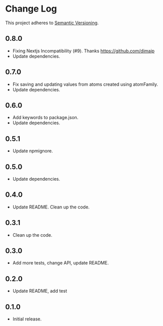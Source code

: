# Change Log
This project adheres to [Semantic Versioning](http://semver.org/).

## 0.8.0

* Fixing Nextjs Incompatibility (#9). Thanks https://github.com/dimaip 
* Update dependencies.

## 0.7.0

* Fix saving and updating values from atoms created using atomFamily.
* Update dependencies.

## 0.6.0

* Add keywords to package.json.
* Update dependencies.

## 0.5.1

* Update npmignore.

## 0.5.0

* Update dependencies.

## 0.4.0

* Update README. Clean up the code.

## 0.3.1

* Clean up the code.

## 0.3.0

* Add more tests, change API, update README.

## 0.2.0

* Update README, add test

## 0.1.0

* Initial release.
